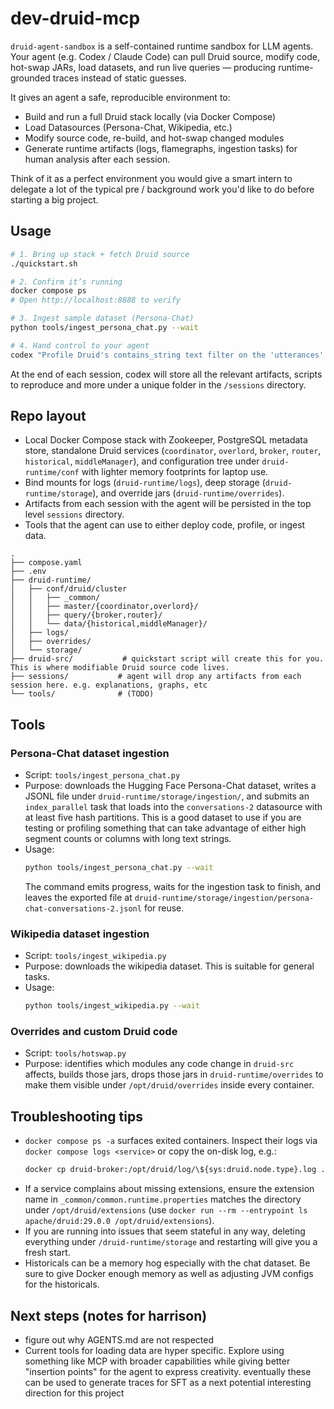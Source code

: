 # dev-druid-mcp
`druid-agent-sandbox` is a self-contained runtime sandbox for LLM agents.
Your agent (e.g. Codex / Claude Code) can pull Druid source, modify code, hot-swap JARs, load datasets, and run live queries — producing runtime-grounded traces instead of static guesses.

It gives an agent a safe, reproducible environment to:
- Build and run a full Druid stack locally (via Docker Compose)
- Load Datasources (Persona-Chat, Wikipedia, etc.)
- Modify source code, re-build, and hot-swap changed modules
- Generate runtime artifacts (logs, flamegraphs, ingestion tasks) for human analysis after each session.

Think of it as a perfect environment you would give a smart intern to delegate a lot of the typical pre / background work you'd like to do before starting a big project.

## Usage
```bash
# 1. Bring up stack + fetch Druid source
./quickstart.sh

# 2. Confirm it’s running
docker compose ps
# Open http://localhost:8888 to verify

# 3. Ingest sample dataset (Persona-Chat)
python tools/ingest_persona_chat.py --wait

# 4. Hand control to your agent
codex "Profile Druid's contains_string text filter on the 'utterances' column in the 'conversations-2' datasource and propose improvements. Read AGENTS.md first."
```

At the end of each session, codex will store all the relevant artifacts, scripts to reproduce and more under a unique folder in the `/sessions` directory.

## Repo layout
- Local Docker Compose stack with Zookeeper, PostgreSQL metadata store, standalone Druid services (`coordinator`, `overlord`, `broker`, `router`, `historical`, `middleManager`), and configuration tree under `druid-runtime/conf` with lighter memory footprints for laptop use.
- Bind mounts for logs (`druid-runtime/logs`), deep storage (`druid-runtime/storage`), and override jars (`druid-runtime/overrides`).
- Artifacts from each session with the agent will be persisted in the top level `sessions` directory.
- Tools that the agent can use to either deploy code, profile, or ingest data.
```
.
├── compose.yaml
├── .env
├── druid-runtime/
│   ├── conf/druid/cluster
│   │   ├── _common/
│   │   ├── master/{coordinator,overlord}/
│   │   ├── query/{broker,router}/
│   │   └── data/{historical,middleManager}/
│   ├── logs/
│   ├── overrides/
│   └── storage/
├── druid-src/           # quickstart script will create this for you. This is where modifiable Druid source code lives.
├── sessions/           # agent will drop any artifacts from each session here. e.g. explanations, graphs, etc
└── tools/              # (TODO)
```


## Tools

### Persona-Chat dataset ingestion
- Script: `tools/ingest_persona_chat.py`
- Purpose: downloads the Hugging Face Persona-Chat dataset, writes a JSONL file under `druid-runtime/storage/ingestion/`, and submits an `index_parallel` task that loads into the `conversations-2` datasource with at least five hash partitions. This is a good dataset to use if you are testing or profiling something that can take advantage of either high segment counts or columns with long text strings.
- Usage:
  ```bash
  python tools/ingest_persona_chat.py --wait
  ```
  The command emits progress, waits for the ingestion task to finish, and leaves the exported file at `druid-runtime/storage/ingestion/persona-chat-conversations-2.jsonl` for reuse.

### Wikipedia dataset ingestion
- Script: `tools/ingest_wikipedia.py`
- Purpose: downloads the wikipedia dataset. This is suitable for general tasks.
- Usage:
  ```bash
  python tools/ingest_wikipedia.py --wait
  ```

### Overrides and custom Druid code
- Script: `tools/hotswap.py`
- Purpose: identifies which modules any code change in `druid-src` affects, builds those jars, drops those jars in `druid-runtime/overrides` to make them visible under `/opt/druid/overrides` inside every container.

## Troubleshooting tips
- `docker compose ps -a` surfaces exited containers. Inspect their logs via `docker compose logs <service>` or copy the on-disk log, e.g.:
  ```bash
  docker cp druid-broker:/opt/druid/log/\${sys:druid.node.type}.log ./broker.log
  ```
- If a service complains about missing extensions, ensure the extension name in `_common/common.runtime.properties` matches the directory under `/opt/druid/extensions` (use `docker run --rm --entrypoint ls apache/druid:29.0.0 /opt/druid/extensions`).
- If you are running into issues that seem stateful in any way, deleting everything under `/druid-runtime/storage` and restarting will give you a fresh start.
- Historicals can be a memory hog especially with the chat dataset. Be sure to give Docker enough memory as well as adjusting JVM configs for the historicals.

## Next steps (notes for harrison)
- figure out why AGENTS.md are not respected
- Current tools for loading data are hyper specific. Explore using something like MCP with broader capabilities while giving better "insertion points" for the agent to express creativity. eventually these can be used to generate traces for SFT as a next potential interesting direction for this project

